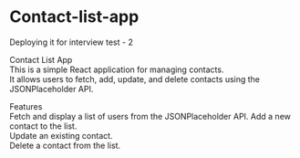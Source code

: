 # Contact-list-app
Deploying it for interview test - 2 

Contact List App  
This is a simple React application for managing contacts.   
It allows users to fetch, add, update, and delete contacts using the JSONPlaceholder API.

Features  
Fetch and display a list of users from the JSONPlaceholder API.
Add a new contact to the list.     
Update an existing contact.  
Delete a contact from the list.


